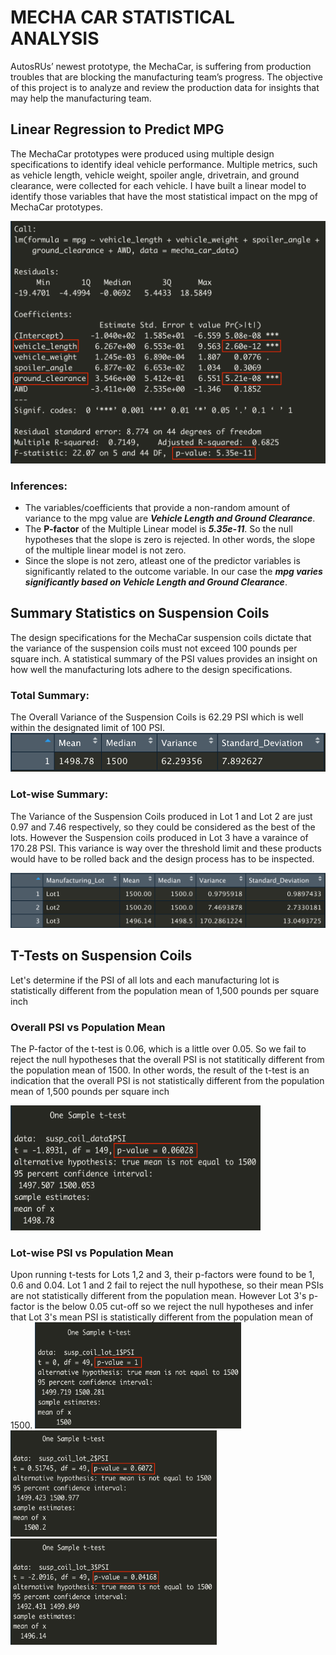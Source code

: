 <h1>MECHA CAR STATISTICAL ANALYSIS</h1>
<p>AutosRUs’ newest prototype, the MechaCar, is suffering from production troubles that are blocking the manufacturing team’s progress. The objective of this project is to analyze and review the production data for insights that may help the manufacturing team.</p>

<h2>Linear Regression to Predict MPG</h2>
<p>The MechaCar prototypes were produced using multiple design specifications to identify ideal vehicle performance. Multiple metrics, such as vehicle length, vehicle weight, spoiler angle, drivetrain, and ground clearance, were collected for each vehicle. I have built a linear model to identify those variables that have the most statistical impact on the mpg of MechaCar prototypes.</p>
<img src='https://github.com/yazhcodes/MechaCar_Statistical_Analysis/blob/main/Images/Del1_multiple_linear_model.png'></img>
<h3>Inferences:</h3>
<ul>
  <li>The variables/coefficients that provide a non-random amount of variance to the mpg value are <strong><i>Vehicle Length and Ground Clearance</i></strong>.</li>
  <li>The <strong>P-factor</strong> of the Multiple Linear model is <strong><i>5.35e-11</i></strong>. So the null hypotheses that the slope is zero is rejected. In other words, the slope of the multiple linear model is not zero.</li>
  <li>Since the slope is not zero, atleast one of the predictor variables is significantly related to the outcome variable. In our case the <strong><i>mpg varies significantly based on Vehicle Length and Ground Clearance</i></strong>.</li>
</ul>

<h2>Summary Statistics on Suspension Coils</h2>
<p>The design specifications for the MechaCar suspension coils dictate that the variance of the suspension coils must not exceed 100 pounds per square inch. A statistical summary of the PSI values provides an insight on how well the manufacturing lots adhere to the design specifications.</p>
<h3>Total Summary:</h3>
The Overall Variance of the Suspension Coils is 62.29 PSI which is well within the designated limit of 100 PSI.
<img src='https://github.com/yazhcodes/MechaCar_Statistical_Analysis/blob/main/Images/Del2_total_summary.png'></img>
<h3>Lot-wise Summary:</h3>
<p>The Variance of the Suspension Coils produced in Lot 1 and Lot 2 are just 0.97 and 7.46 respectively, so they could be considered as the best of the lots. However the Suspension coils produced in Lot 3 have a varaince of 170.28 PSI. This variance is way over the threshold limit and these products would have to be rolled back and the design process has to be inspected.</p>
<img src='https://github.com/yazhcodes/MechaCar_Statistical_Analysis/blob/main/Images/Del2_lot_summary.png'></img>

<h2>T-Tests on Suspension Coils</h2>
<p>Let's determine if the PSI of all lots and each manufacturing lot is statistically different from the population mean of 1,500 pounds per square inch</p>
<h3>Overall PSI vs Population Mean</h3>
<p>The P-factor of the t-test is 0.06, which is a little over 0.05. So we fail to reject the null hypotheses that the overall PSI is not statitically different from the population mean of 1500. In other words, the result of the t-test is an indication that the overall PSI is not statistically different from the population mean of 1,500 pounds per square inch</p>
<img src='https://github.com/yazhcodes/MechaCar_Statistical_Analysis/blob/main/Images/Del3_ttest_total.png' width=400 height=200></img>
<h3>Lot-wise PSI vs Population Mean</h3>
<p>Upon running t-tests for Lots 1,2 and 3, their p-factors were found to be 1, 0.6 and 0.04. Lot 1 and 2 fail to reject the null hypothese, so their mean PSIs are not statistically different from the population mean. However Lot 3's p-factor is the below 0.05 cut-off so we reject the null hypotheses and infer that Lot 3's mean PSI is statistically different from the population mean of 1500.
  <span align='center'>
  <img src='https://github.com/yazhcodes/MechaCar_Statistical_Analysis/blob/main/Images/Del3_ttest_lot1.png' width=330 height=170></img>
  <img src='https://github.com/yazhcodes/MechaCar_Statistical_Analysis/blob/main/Images/Del3_ttest_lot2.png' width=330 height=170></img> 
  <img src='https://github.com/yazhcodes/MechaCar_Statistical_Analysis/blob/main/Images/Del3_ttest_lot3.png' width=330 height=170></img>
  </span>
</p>
